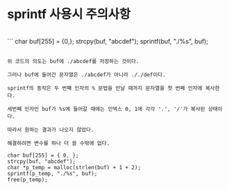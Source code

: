 # sprintf 사용시 주의사항

</br>
```
  char buf[255] = {0,};
  strcpy(buf, "abcdef");
  sprintf(buf, "./%s", buf);

```

위 코드의 의도는 buf에 ./abcdef를 저장하는 것이다.

그러나 buf에 들어간 문자열은 ./abcdef가 아니라 ././def이다.

sprintf의 동작은 두 번째 인자의 % 문법을 만날 때까지 문자열을 첫 번째 인자에 복사한다.

세번째 인자인 buf가 %s에 들어갈 때에는 인덱스 0, 1에 각각 '.', '/'가 복사된 상태이다.

따라서 원하는 결과가 나오지 않았다.

해결하려면 변수를 하나 더 쓸 수밖에 없다.

```
    char buf[255] = { 0, };
	strcpy(buf, "abcdef");
	char *p_temp = malloc(strlen(buf) + 1 + 2);
	sprintf(p_temp, "./%s", buf);
	free(p_temp);

```
